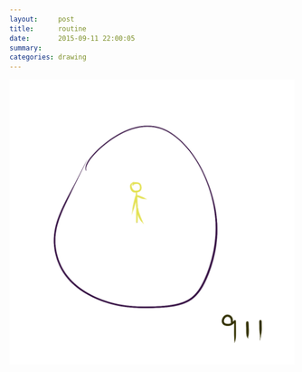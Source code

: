 ```yaml
---
layout:     post
title:      routine
date:       2015-09-11 22:00:05
summary:    
categories: drawing
---
```

![routine](/images/blog/routine.png "Day & Day")
